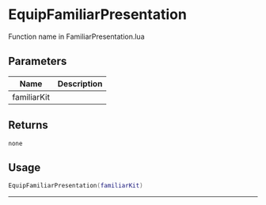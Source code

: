 # EquipFamiliarPresentation

Function name in FamiliarPresentation.lua

## Parameters

| Name        | Description |
| ----------- | ----------- |
| familiarKit |             |

## Returns

`none`

## Usage

```lua
EquipFamiliarPresentation(familiarKit)
```

---
